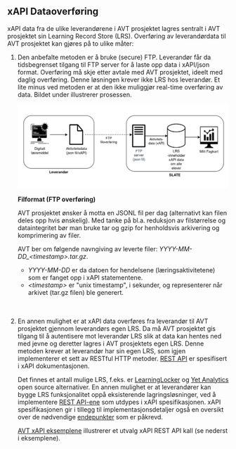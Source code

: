 ## xAPI Dataoverføring

xAPI data  fra de ulike leverandørene i AVT prosjektet lagres sentralt i AVT prosjektet sin Learning Record Store (LRS). Overføring av leverandørdata til AVT prosjektet kan gjøres på to ulike måter:

1) Den anbefalte metoden er å bruke (secure) FTP. Leverandør får da tidsbegrenset tilgang til FTP server for å laste opp data i xAPI/json format. Overføring må skje etter avtale med AVT prosjektet, ideelt med daglig overføring. Denne løsningen krever ikke LRS hos leverandør. Et lite minus ved metoden er at den ikke muliggjør real-time overføring av data. Bildet under illustrerer prosessen.

    ![FTP](./bilder/ftp%20dataoverfoering.png)
    
    **Filformat (FTP overføring)** 

    AVT prosjektet ønsker å motta en JSONL fil per dag (alternativt kan filen deles opp hvis ønskelig). Med tanke på bl.a. reduksjon av filstørrelse og dataintegritet bør man bruke tar og gzip for henholdsvis arkivering og komprimering av filer. 
    
    AVT ber om følgende navngiving av leverte filer: *YYYY-MM-DD_\<timestamp\>.tar.gz*.

    - *YYYY-MM-DD* er da datoen for hendelsene (læringsaktivitetene) som er fanget opp i xAPI statementene.
    - *\<timestamp\>* er "unix timestamp", i sekunder, og representerer når arkivet (tar.gz filen) ble generert.
    \
    \
    &nbsp;
    
2) En annen mulighet er at xAPI data overføres fra leverandør til AVT prosjektet gjennom leverandørs egen LRS. Da må AVT prosjektet gis tilgang til å autentisere mot leverandør LRS slik at data kan hentes ned med jevne og deretter lagres i AVT prosjektets egen LRS. Denne metoden krever at leverandør har sin egen LRS, som igjen implementerer et sett av RESTful HTTP metoder. [REST API](https://github.com/adlnet/xAPI-Spec/blob/master/xAPI-Communication.md#20-resources) er spesifisert i xAPI dokumentasjonen. 

    Det finnes et antall mulige LRS, f.eks. er [LearningLocker](https://docs.learninglocker.net/welcome/#) og [Yet Analytics](https://www.yetanalytics.com/news/yet-analytics-releases-sql-lrs-a-new-open-source-xapi-learning-record-store) open source alternativer. En annen mulighet er at leverandører kan bygge LRS funksjonalitet oppå eksisterende lagringsløsninger, ved å implementere [REST API-ene](https://github.com/adlnet/xAPI-Spec/blob/master/xAPI-Communication.md#20-resources) som utdypes i xAPI spesifikasjonen. xAPI spesifikasjonen gir i tillegg til implementasjonsdetaljer også en oversikt over de nødvendige [endepunkter](https://github.com/adlnet/xAPI-Spec/blob/master/xAPI-Communication.md#appendix-b-table-of-all-resources) som er påkrevd.

    [AVT xAPI eksemplene](./eksempler.md) illustrerer et utvalg xAPI REST API kall (se nederst i eksemplene).